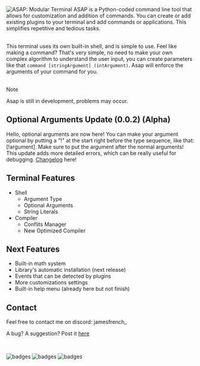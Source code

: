 <!-- <h1 align="center"><code>ASAP</code></h1> -->
<img src="https://jamesfrench.fr/asap/banner.png" alt="ASAP: Modular Terminal">
ASAP is a Python-coded command line tool that allows for customization and addition of commands. 
You can create or add existing plugins to your terminal and add commands or applications. This simplifies repetitive and tedious tasks.‎
<br/><br/>

This terminal uses its own built-in shell, and is simple to use. Feel like making a command? That's very simple, no need to make your own complex algorithm to understand the user input, you can create parameters like that `command [stringArgument] (intArgument)`. Asap will enforce the arguments of your command for you.
<br/><br/>

> [!NOTE]
> Asap is still in development, problems may occur.

## Optional Arguments Update (0.0.2) (Alpha)
Hello, optional arguments are now here! You can make your argument optional by putting a "!" at the start right before the type sequence, like that: [!argument]. Make sure to put the argument after the normal arguments! This update adds more detailed errors, which can be really useful for debugging. [Changelog](https://github.com/JamesMinoucha/Asap/releases/tag/v0.0.2-alpha) here!

## Terminal Features  
- Shell
  - Argument Type
  - Optional Arguments
  - String Literals
- Compiler
  - Conflits Manager
  - New Optimized Compiler  

## Next Features
- Built-in math system
- Library's automatic installation (next release)
- Events that can be detected by plugins
- More customizations settings
- Built-in help menu (already here but not finish)
  
## Contact

Feel free to contact me on discord: jamesfrench_

A bug? A suggestion? Post it [here](https://github.com/JamesMinoucha/Asap/issues/new)

<br/>

![badges](http://ForTheBadge.com/images/badges/built-with-love.svg) ![badges](http://ForTheBadge.com/images/badges/made-with-python.svg) ![badges](https://img.shields.io/badge/Visual_Studio_Code-0078D4?style=for-the-badge&logo=visual%20studio%20code&logoColor=white)
